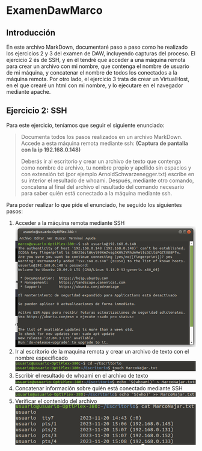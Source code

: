 # ExamenDawMarco
## Introducción
En este archivo MarkDown, documentaré paso a paso como he realizado los ejercicios 2 y 3 del examen de DAW, incluyendo capturas del proceso. El ejercicio 2 és de SSH, y en él tendré que acceder a una máquina remota para crear un archivo con mi nombre, que contenga el nombre de usuario de mi máquina, y concatenar el nombre de todos los conectados a la máquina remota. Por otro lado, el ejercicio 3 trata de crear un VirtualHost, en el que crearé un html con mi nombre, y lo ejecutare en el navegador mediante apache.

## Ejercicio 2: SSH
Para este ejercicio, teníamos que seguir el siguiente enunciado:
>Documenta todos los pasos realizados en un archivo MarkDown. Accede a esta máquina remota mediante ssh: **(Captura de pantalla con la ip 192.168.0.148)**
>
>Deberás ir al escritorio y crear un archivo de texto que contenga como nombre de archivo, tu nombre propio y apellido sin espacios y con extensión txt (por ejemplo ArnoldSchwarzenegger.txt) escribe en su interior el resultado de whoami.
Después, mediante otro comando, concatena al final del archivo el resultado del comando necesario para saber quién está conectado a la máquina mediante ssh.

Para poder realizar lo que pide el enunciado, he seguido los siguientes pasos:

1. Acceder a la máquina remota mediante SSH
   ![ConectarSSH](https://github.com/NeroTK/ExamenDawMarco/blob/main/ConectarSSH.png)  
2. Ir al escritorio de la maquina remota y crear un archivo de texto con el nombre especificado
   ![CrearArchivo](https://github.com/NeroTK/ExamenDawMarco/blob/main/CrearArchivo.png)  
3. Escribir el resultado de whoami en el archivo de texto
   ![EscribirWhoami](https://github.com/NeroTK/ExamenDawMarco/blob/main/EscribirWhoami.png)  
4. Concatenar información sobre quién está conectado mediante SSH
   ![ConcatenarConectados](https://github.com/NeroTK/ExamenDawMarco/blob/main/ConcatenarConectados.png)  
5. Verificar el contenido del archivo
   ![ComprobarResultado](https://github.com/NeroTK/ExamenDawMarco/blob/main/ComprobarResultado.png)
